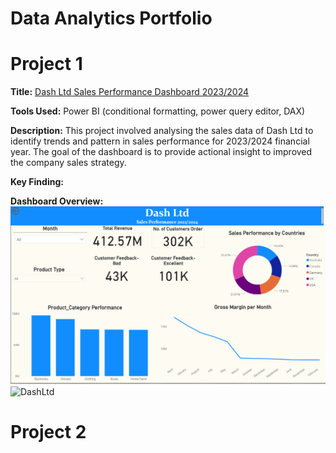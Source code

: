 # Data Analytics Portfolio
# Project 1
**Title:** [Dash Ltd Sales Performance Dashboard 2023/2024](https://github.com/EkanVictor/EkanVictor.github.io)

**Tools Used:** Power BI (conditional formatting, power query editor, DAX)

**Description:** This project involved analysing the sales data of Dash Ltd to identify trends and pattern in sales performance for 2023/2024 financial year. The goal of the dashboard is to provide actional insight to improved the company sales strategy.

**Key Finding:**

**Dashboard Overview:** 
![Dash](Dash.PNG)
![DashLtd](DashLtd.pbix)

# Project 2
